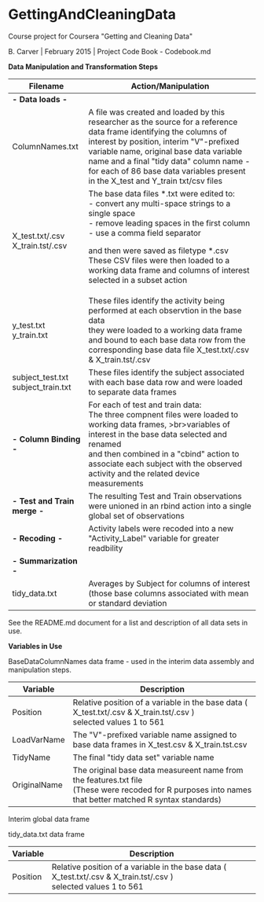 # GettingAndCleaningData
Course project for Coursera "Getting and Cleaning Data" 

B. Carver | February 2015  |  Project Code Book - Codebook.md

<b>Data Manipulation and Transformation Steps</b>

| Filename  | Action/Manipulation | 
| ------------- | ------------- |
| <b>- Data loads -</b> ||
| ColumnNames.txt  | A file was created and loaded by this researcher as the source for a reference data frame identifying the columns of interest by position, interim "V"-prefixed variable name, original base data variable name and a final "tidy data" column name - for each of 86 base data variables present in the X_test and Y_train txt/csv files |
| X_test.txt/.csv<br>X_train.tst/.csv  | The base data files *.txt were edited to:<br>- convert any multi-space strings to a single space <br> - remove leading spaces in the first column<br>- use a comma field separator<p>and then were saved as filetype *.csv<br> These CSV files were then loaded to a working data frame and columns of interest selected in a subset action | 
| y_test.txt<br>y_train.txt | These files identify the activity being performed at each observtion in the base data<br> they were loaded to a working data frame and bound to each base data row from the corresponding base data file X_test.txt/.csv & X_train.tst/.csv |   
| subject_test.txt<br>subject_train.txt  | These files identify the subject associated with each base data row and were loaded to separate data frames |
| <b>- Column Binding -</b> | For each of test and train data:<br> The three compnent files were loaded to working data frames, >br>variables of interest in the base data selected and renamed <br> and then combined in a "cbind" action to associate each subject with the observed activity and the related device measurements |
| <b>- Test and Train merge -</b> | The resulting Test and Train observations were unioned in an rbind action into a single global set of observations |
| <b>- Recoding -</b> | Activity labels were recoded into a new "Activity_Label" variable for greater readbility |
| <b>- Summarization -</b> | 
| tidy_data.txt  | Averages by Subject for columns of interest (those base columns associated with mean or standard deviation |


See the README.md document for a list and description of all data sets in use.

<b>Variables in Use</b>

BaseDataColumnNames data frame - used in the interim data assembly and manipulation steps.  

| Variable  | Description | 
| ------------- | ------------- |
| Position  | Relative position of a variable in the base data (  X_test.txt/.csv & X_train.tst/.csv ) <br>selected values 1 to 561 |
| LoadVarName | The "V"-prefixed variable name assigned to base data frames in X_test.csv & X_train.tst.csv |
| TidyName | The final "tidy data set" variable name |
| OriginalName | The original base data measureent name from the features.txt file<br>(These were recoded for R purposes into names that better matched R syntax standards)|

Interim global data frame 


tidy_data.txt data frame

| Variable  | Description | 
| ------------- | ------------- |
| Position  | Relative position of a variable in the base data (  X_test.txt/.csv & X_train.tst/.csv ) <br>selected values 1 to 561 |

